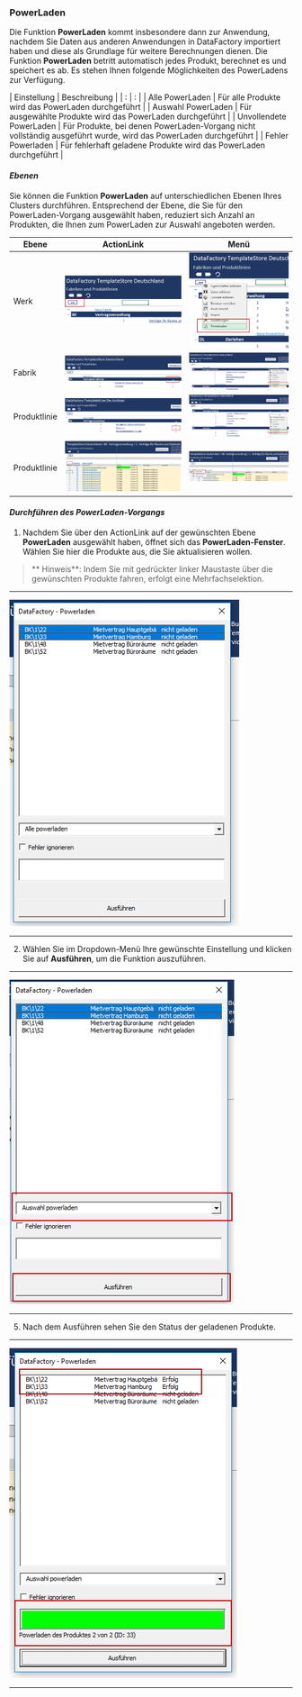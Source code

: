 ### PowerLaden  

Die Funktion **PowerLaden** kommt insbesondere dann zur Anwendung, nachdem Sie Daten aus anderen Anwendungen in DataFactory importiert haben und diese als Grundlage für weitere Berechnungen dienen. Die Funktion **PowerLaden** betritt automatisch jedes Produkt, berechnet es und speichert es ab. Es stehen Ihnen folgende Möglichkeiten des PowerLadens zur Verfügung.  

| Einstellung | Beschreibung |
| : | : |
| Alle PowerLaden | Für alle Produkte wird das PowerLaden durchgeführt |
| Auswahl PowerLaden | Für ausgewählte Produkte wird das PowerLaden durchgeführt |
| Unvollendete PowerLaden | Für Produkte, bei denen PowerLaden-Vorgang nicht vollständig ausgeführt wurde, wird das PowerLaden durchgeführt |
| Fehler Powerladen | Für fehlerhaft geladene Produkte wird das PowerLaden durchgeführt |

#### *Ebenen*

Sie können die Funktion **PowerLaden** auf unterschiedlichen Ebenen Ihres Clusters durchführen. Entsprechend der Ebene, die Sie für den PowerLaden-Vorgang ausgewählt haben, reduziert sich Anzahl an Produkten, die Ihnen zum PowerLaden zur Auswahl angeboten werden. 

|Ebene|ActionLink|Menü|
|-|-|-|
|Werk|![](/Pictures/Excel-Client/Produkt/PowerLaden/powerladen_1.png)|![](/Pictures/Excel-Client/Produkt/PowerLaden/powerladen_2.png)|
|Fabrik|![](/Pictures/Excel-Client/Produkt/PowerLaden/powerladen_3.png)|![](/Pictures/Excel-Client/Produkt/PowerLaden/powerladen_4.png)|
|Produktlinie|![](/Pictures/Excel-Client/Produkt/PowerLaden/powerladen_5.png)|![](/Pictures/Excel-Client/Produkt/PowerLaden/powerladen_6.png)|
|Produktlinie|![](/Pictures/Excel-Client/Produkt/PowerLaden/powerladen_7.png)| ![](/Pictures/Excel-Client/Produkt/PowerLaden/powerladen_8.png)| 


#### *Durchführen des PowerLaden-Vorgangs*

1) Nachdem Sie über den ActionLink auf der gewünschten Ebene **PowerLaden** ausgewählt haben, öffnet sich das **PowerLaden-Fenster**. Wählen Sie hier die Produkte aus, die Sie aktualisieren wollen.  

> ** Hinweis**: Indem Sie mit gedrückter linker Maustaste über die gewünschten Produkte fahren, erfolgt eine Mehrfachselektion.

---
![](/Pictures/Excel-Client/Produkt/PowerLaden/powerladen_9.png) 

---

2) Wählen Sie im Dropdown-Menü Ihre gewünschte Einstellung und klicken Sie auf **Ausführen**, um die Funktion auszuführen.   
 
---
![](/Pictures/Excel-Client/Produkt/PowerLaden/powerladen_10.png) 

---

5) Nach dem Ausführen sehen Sie den Status der geladenen Produkte.

---
![](/Pictures/Excel-Client/Produkt/PowerLaden/powerladen_11.png) 

---